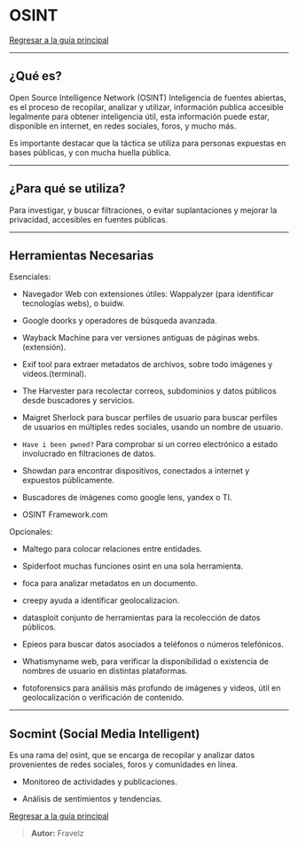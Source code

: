 # OSINT

[Regresar a la guía principal](./../readme.md#5-osint)

---

## ¿Qué es?

Open Source Intelligence Network (OSINT) Inteligencia de fuentes abiertas, es el proceso de recopilar, analizar y utilizar, información publica accesible legalmente para obtener inteligencia útil, esta información puede estar, disponible en internet, en redes sociales, foros, y mucho más.

Es importante destacar que la táctica se utiliza para personas expuestas en bases públicas, y con mucha huella pública.

---

## ¿Para qué se utiliza?

Para investigar, y buscar filtraciones, o evitar suplantaciones y mejorar la privacidad, accesibles en fuentes públicas.

---

## Herramientas Necesarias

Esenciales:

* Navegador Web con extensiones útiles: Wappalyzer (para identificar tecnologías webs),
o buidw.

* Google doorks y operadores de búsqueda avanzada.

* Wayback Machine para ver versiones antiguas de páginas webs.(extensión).

* Exif tool para extraer metadatos de archivos, sobre todo imágenes y videos.(terminal).

* The Harvester para recolectar correos, subdominios y datos públicos desde buscadores y servicios.

* Maigret Sherlock para buscar perfiles de usuario para buscar perfiles de usuarios en múltiples redes sociales, usando un nombre de usuario.

* `Have i been pwned?` Para comprobar si un correo electrónico a estado involucrado en filtraciones
de datos.

* Showdan para encontrar dispositivos, conectados a internet y expuestos públicamente.

* Buscadores de imágenes como google lens, yandex o TI.

* OSINT Framework.com

Opcionales:

* Maltego para colocar relaciones entre entidades.

* Spiderfoot muchas funciones osint en una sola herramienta.

* foca para analizar metadatos en un documento.

* creepy ayuda a identificar geolocalizacion.

* datasploit conjunto de herramientas para la recolección de datos públicos.

* Epieos para buscar datos asociados a teléfonos o números telefónicos.

* Whatismyname web, para verificar la disponibilidad o existencia de nombres de usuario en distintas plataformas.

* fotoforensics para análisis más profundo de imágenes y videos, útil en geolocalización o
verificación de contenido.

---

## Socmint (Social Media Intelligent)

Es una rama del osint, que se encarga de recopilar y analizar datos provenientes de redes sociales, foros y comunidades en línea.

* Monitoreo de actividades y publicaciones.

* Análisis de sentimientos y tendencias.

[Regresar a la guía principal](./../readme.md#5-osint)

> **Autor:** Fravelz
